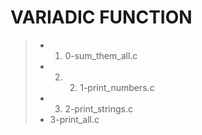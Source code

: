 # **VARIADIC FUNCTION**
> - 1. 0-sum_them_all.c
> - 2. 2. 1-print_numbers.c
> - 3. 2-print_strings.c
> - 3-print_all.c
